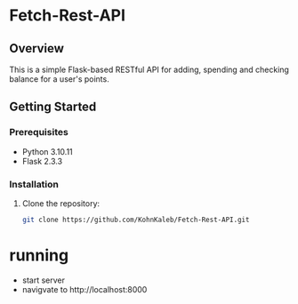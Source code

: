 # Fetch-Rest-API

## Overview

This is a simple Flask-based RESTful API for adding, spending and checking balance for a user's points.

## Getting Started

### Prerequisites

- Python 3.10.11
- Flask 2.3.3

### Installation

1. Clone the repository:

   ```bash
   git clone https://github.com/KohnKaleb/Fetch-Rest-API.git

# running
- start server
- navigvate to http://localhost:8000

